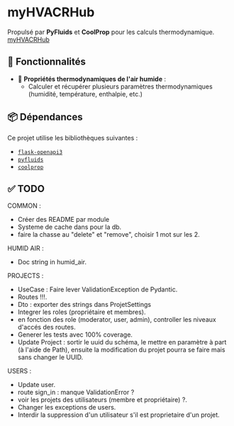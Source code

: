 # myHVACRHub

Propulsé par **PyFluids** et **CoolProp** pour les calculs thermodynamique.
[myHVACRHub](https://myhvacrhub.up.railway.app/)

## 🚀 Fonctionnalités
- 💨 **Propriétés thermodynamiques de l'air humide** :
  - Calculer et récupérer plusieurs paramètres thermodynamiques (humidité, température, enthalpie, etc.)

## 📦 Dépendances
Ce projet utilise les bibliothèques suivantes :
- [`flask-openapi3`](https://luolingchun.github.io/flask-openapi3/v4.x/)
- [`pyfluids`](https://github.com/portyanikhin/PyFluids)
- [`coolprop`](http\://coolprop.org/)

## ✅ TODO
COMMON :
- Créer des README par module
- Systeme de cache dans pour la db.
- faire la chasse au "delete" et "remove", choisir 1 mot sur les 2.

HUMID AIR :
- Doc string in humid_air.

PROJECTS : 
- UseCase : Faire lever ValidationException de Pydantic.
- Routes !!!.
- Dto : exporter des strings dans ProjetSettings
- Integrer les roles (propriétaire et membres).
- en fonction des role (moderator, user, admin), controller les niveaux d'accés des routes.
- Generer les tests avec 100% coverage.
- Update Project : sortir le uuid du schéma, le mettre en paramètre à part (à l'aide de Path), ensuite la modification du projet pourra se faire mais sans changer le UUID.

USERS :
- Update user.
- route sign_in : manque ValidationError ?
- voir les projets des utilisateurs (membre et propriétaire) ?.
- Changer les exceptions de users.
- Interdir la suppression d'un utilisateur s'il est proprietaire d'un projet.
